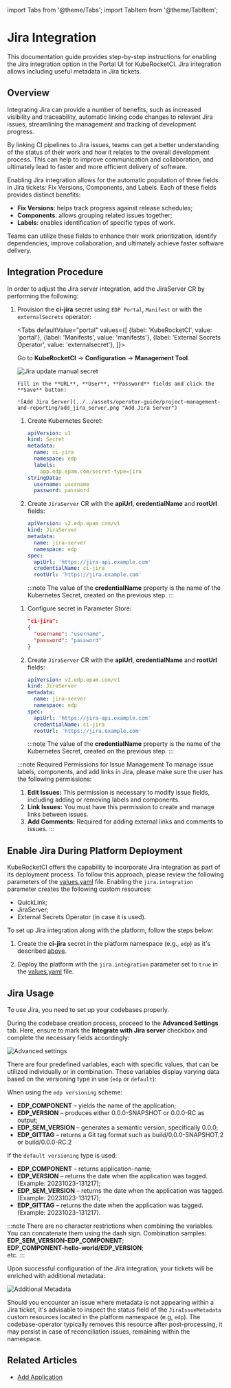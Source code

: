 import Tabs from '@theme/Tabs';
import TabItem from '@theme/TabItem';

# Jira Integration

This documentation guide provides step-by-step instructions for enabling the Jira integration option in the Portal UI for KubeRocketCI. Jira integration allows including useful metadata in Jira tickets.

## Overview

Integrating Jira can provide a number of benefits, such as increased visibility and traceability, automatic linking code changes to relevant Jira issues, streamlining the management and tracking of development progress.

By linking CI pipelines to Jira issues, teams can get a better understanding of the status of their work and how it relates to the overall development process. This can help to improve communication and collaboration, and ultimately lead to faster and more efficient delivery of software.

Enabling Jira integration allows for the automatic population of three fields in Jira tickets: Fix Versions, Components, and Labels. Each of these fields provides distinct benefits:

* **Fix Versions**: helps track progress against release schedules;
* **Components**: allows grouping related issues together;
* **Labels**: enables identification of specific types of work.

Teams can utilize these fields to enhance their work prioritization, identify dependencies, improve collaboration, and ultimately achieve faster software delivery.

## Integration Procedure

In order to adjust the Jira server integration, add the JiraServer CR by performing the following:

1. Provision the **ci-jira** secret using `EDP Portal`, `Manifest` or with the `externalSecrets` operator:

    <Tabs
      defaultValue="portal"
      values={[
        {label: 'KubeRocketCI', value: 'portal'},
        {label: 'Manifests', value: 'manifests'},
        {label: 'External Secrets Operator', value: 'externalsecret'},
      ]}>

      <TabItem value="portal">

      Go to **KubeRocketCI** -> **Configuration** -> **Management Tool**.

      ![Jira update manual secret](../../assets/operator-guide/project-management-and-reporting/jira-edp-portal-secret.png "Jira update manual secret")

       Fill in the **URL**, **User**, **Password** fields and click the **Save** button:

       ![Add Jira Server](../../assets/operator-guide/project-management-and-reporting/add_jira_server.png "Add Jira Server")
      </TabItem>

      <TabItem value="manifests">

      1. Create Kubernetes Secret:

          ```yaml
          apiVersion: v1
          kind: Secret
          metadata:
            name: ci-jira
            namespace: edp
            labels:
              app.edp.epam.com/secret-type=jira
          stringData:
            username: username
            password: password
          ```

      2. Create `JiraServer` CR with the **apiUrl**, **credentialName** and **rootUrl** fields:

          ```yaml
          apiVersion: v2.edp.epam.com/v1
          kind: JiraServer
          metadata:
            name: jira-server
            namespace: edp
          spec:
            apiUrl: 'https://jira-api.example.com'
            credentialName: ci-jira
            rootUrl: 'https://jira.example.com'
          ```

          :::note
            The value of the **credentialName** property is the name of the Kubernetes Secret, created on the previous step.
          :::
      </TabItem>

      <TabItem value="externalsecret">

      1. Configure secret in Parameter Store:

          ```json
          "ci-jira":
          {
            "username": "username",
            "password": "password"
          }
          ```

      2. Create `JiraServer` CR with the **apiUrl**, **credentialName** and **rootUrl** fields:

          ```yaml
          apiVersion: v2.edp.epam.com/v1
          kind: JiraServer
          metadata:
            name: jira-server
            namespace: edp
          spec:
            apiUrl: 'https://jira-api.example.com'
            credentialName: ci-jira
            rootUrl: 'https://jira.example.com'
          ```

          :::note
            The value of the **credentialName** property is the name of the Kubernetes Secret, created on the previous step.
          :::
      </TabItem>

    </Tabs>

    :::note Required Permissions for Issue Management
      To manage issue labels, components, and add links in Jira, please make sure the user has the following permissions:
      1. **Edit Issues:** This permission is necessary to modify issue fields, including adding or removing labels and components.
      2. **Link Issues:** You must have this permission to create and manage links between issues.
      3. **Add Comments:** Required for adding external links and comments to issues.
    :::



## Enable Jira During Platform Deployment

KubeRocketCI offers the capability to incorporate Jira integration as part of its deployment process. To follow this approach, please review the following parameters of the [values.yaml](https://github.com/epam/edp-install/blob/release/3.9/deploy-templates/values.yaml#L145) file. Enabling the `jira.integration` parameter creates the following custom resources:

* QuickLink;
* JiraServer;
* External Secrets Operator (in case it is used).

To set up Jira integration along with the platform, follow the steps below:

1. Create the **ci-jira** secret in the platform namespace (e.g., `edp`) as it's described [above](#integration-procedure).

2. Deploy the platform with the `jira.integration` parameter set to `true` in the [values.yaml](https://github.com/epam/edp-install/blob/release/3.8/deploy-templates/values.yaml#L138) file.

## Jira Usage

To use Jira, you need to set up your codebases properly.

During the codebase creation process, proceed to the **Advanced Settings** tab. Here, ensure to mark the **Integrate with Jira server** checkbox and complete the necessary fields accordingly:

  ![Advanced settings](../../assets/operator-guide/project-management-and-reporting/jira_integration_ac.png "Advanced settings")

There are four predefined variables, each with specific values, that can be utilized individually or in combination. These variables display varying data based on the versioning type in use (`edp` or `default`):

When using the `edp versioning` scheme:

* **EDP_COMPONENT** – yields the name of the application;
* **EDP_VERSION** – produces either 0.0.0-SNAPSHOT or 0.0.0-RC as output;
* **EDP_SEM_VERSION** – generates a semantic version, specifically 0.0.0;
* **EDP_GITTAG** – returns a Git tag format such as build/0.0.0-SNAPSHOT.2 or build/0.0.0-RC.2

If the `default versioning` type is used:

* **EDP_COMPONENT** – returns application-name;
* **EDP_VERSION** – returns the date when the application was tagged. (Example: 20231023-131217);
* **EDP_SEM_VERSION** – returns the date when the application was tagged. (Example: 20231023-131217);
* **EDP_GITTAG** – returns the date when the application was tagged. (Example: 20231023-131217).

:::note
  There are no character restrictions when combining the variables. You can concatenate them using the dash sign.
  Combination samples:<br />
  **EDP_SEM_VERSION-EDP_COMPONENT**;<br />
  **EDP_COMPONENT-hello-world/EDP_VERSION**;<br />
  etc.
:::

Upon successful configuration of the Jira integration, your tickets will be enriched with additional metadata:

  ![Additional Metadata](../../assets/operator-guide/project-management-and-reporting/jira_versioning_type_example.png "Additional Metadata")

Should you encounter an issue where metadata is not appearing within a Jira ticket, it's advisable to inspect the status field of the `JiraIssueMetadata` custom resources located in the platform namespace (e.g, `edp`). The codebase-operator typically removes this resource after post-processing, it may persist in case of reconciliation issues, remaining within the namespace.

## Related Articles

* [Add Application](../../user-guide/add-application.md)
